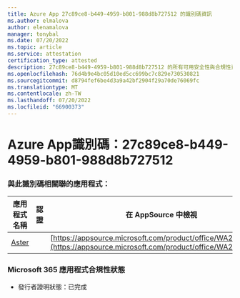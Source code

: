 ```yaml
---
title: Azure App 27c89ce8-b449-4959-b801-988d8b727512 的識別碼資訊
ms.author: elmalova
author: elenamalova
manager: tonybal
ms.date: 07/20/2022
ms.topic: article
ms.service: attestation
certification_type: attested
description: 27c89ce8-b449-4959-b801-988d8b727512 的所有可用安全性與合規性資訊。
ms.openlocfilehash: 76d4b9e4bc05d10ed5cc699bc7c829e730530821
ms.sourcegitcommit: d8794fef6be4d3a9a42bf2904f29a70de76069fc
ms.translationtype: MT
ms.contentlocale: zh-TW
ms.lasthandoff: 07/20/2022
ms.locfileid: "66900373"
---
```

# <a name="azure-app-id-27c89ce8-b449-4959-b801-988d8b727512"></a>Azure App識別碼：27c89ce8-b449-4959-b801-988d8b727512


### <a name="apps-associated-with-this-id"></a>與此識別碼相關聯的應用程式：
| **應用程式名稱** | **認證** | **在 AppSource 中檢視** |
|--------------|---------------|-----------------------|
| [Aster](../forward/WA200002379.md) |  | [https://appsource.microsoft.com/product/office/WA200002379](https://appsource.microsoft.com/product/office/WA200002379) |

### <a name="microsoft-365-app-compliance-status"></a>Microsoft 365 應用程式合規性狀態
- 發行者證明狀態：已完成

